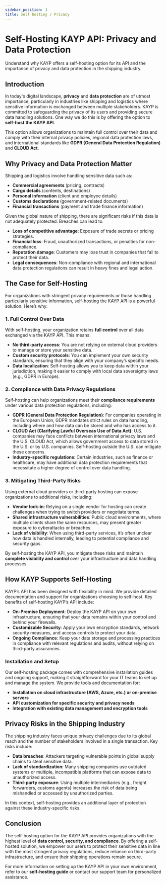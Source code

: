 ```yaml
---
sidebar_position: 1
title: Self hosting / Privacy
---
```


# Self-Hosting KAYP API: Privacy and Data Protection

<p class="description">Understand why KAYP offers a self-hosting option for its API and the importance of privacy and data protection in the shipping industry.</p>

## Introduction

In today's digital landscape, **privacy** and **data protection** are of utmost importance, particularly in industries like shipping and logistics where sensitive information is exchanged between multiple stakeholders. KAYP is committed to safeguarding the privacy of its users and providing secure data handling solutions. One way we do this is by offering the option to **self-host the KAYP API**.

This option allows organizations to maintain full control over their data and comply with their internal privacy policies, regional data protection laws, and international standards like **GDPR (General Data Protection Regulation)** and **CLOUD Act**.

## Why Privacy and Data Protection Matter

Shipping and logistics involve handling sensitive data such as:
- **Commercial agreements** (pricing, contracts)
- **Cargo details** (contents, destinations)
- **Personal information** (client and employee details)
- **Customs declarations** (government-related documents)
- **Financial transactions** (payment and trade finance information)

Given the global nature of shipping, there are significant risks if this data is not adequately protected. Breaches can lead to:
- **Loss of competitive advantage**: Exposure of trade secrets or pricing strategies.
- **Financial loss**: Fraud, unauthorized transactions, or penalties for non-compliance.
- **Reputation damage**: Customers may lose trust in companies that fail to protect their data.
- **Legal consequences**: Non-compliance with regional and international data protection regulations can result in heavy fines and legal action.

## The Case for Self-Hosting

For organizations with stringent privacy requirements or those handling particularly sensitive information, self-hosting the KAYP API is a powerful solution. Here’s why:

### 1. **Full Control Over Data**
With self-hosting, your organization retains **full control** over all data exchanged via the KAYP API. This means:
- **No third-party access**: You are not relying on external cloud providers to manage or store your sensitive data.
- **Custom security protocols**: You can implement your own security standards, ensuring that they align with your company’s specific needs.
- **Data localization**: Self-hosting allows you to keep data within your jurisdiction, making it easier to comply with local data sovereignty laws (e.g., GDPR in Europe).

### 2. **Compliance with Data Privacy Regulations**

Self-hosting can help organizations meet their **compliance requirements** under various data protection regulations, including:
- **GDPR (General Data Protection Regulation)**: For companies operating in the European Union, GDPR mandates strict rules on data handling, including where and how data can be stored and who has access to it.
- **CLOUD Act (Clarifying Lawful Overseas Use of Data Act)**: U.S. companies may face conflicts between international privacy laws and the U.S. CLOUD Act, which allows government access to data stored in the U.S. or by U.S. companies. Self-hosting outside the U.S. can mitigate these concerns.
- **Industry-specific regulations**: Certain industries, such as finance or healthcare, may have additional data protection requirements that necessitate a higher degree of control over data handling.

### 3. **Mitigating Third-Party Risks**

Using external cloud providers or third-party hosting can expose organizations to additional risks, including:
- **Vendor lock-in**: Relying on a single vendor for hosting can create challenges when trying to switch providers or negotiate terms.
- **Shared infrastructure vulnerabilities**: Public cloud environments, where multiple clients share the same resources, may present greater exposure to cyberattacks or breaches.
- **Lack of visibility**: When using third-party services, it’s often unclear how data is handled internally, leading to potential compliance and security gaps.

By self-hosting the KAYP API, you mitigate these risks and maintain **complete visibility and control** over your infrastructure and data handling processes.

## How KAYP Supports Self-Hosting

KAYP’s API has been designed with flexibility in mind. We provide detailed documentation and support for organizations choosing to self-host. Key benefits of self-hosting KAYP’s API include:

- **On-Premise Deployment**: Deploy the KAYP API on your own infrastructure, ensuring that your data remains within your control and behind your firewalls.
- **Customizable Security**: Apply your own encryption standards, network security measures, and access controls to protect your data.
- **Ongoing Compliance**: Keep your data storage and processing practices in compliance with relevant regulations and audits, without relying on third-party assurances.

### Installation and Setup

Our self-hosting package comes with comprehensive installation guides and ongoing support, making it straightforward for your IT teams to set up and manage the system. We provide tools and documentation for:
- **Installation on cloud infrastructure (AWS, Azure, etc.) or on-premise servers**
- **API customization for specific security and privacy needs**
- **Integration with existing data management and encryption tools**

## Privacy Risks in the Shipping Industry

The shipping industry faces unique privacy challenges due to its global reach and the number of stakeholders involved in a single transaction. Key risks include:
- **Data breaches**: Attackers targeting vulnerable points in global supply chains to steal sensitive data.
- **Lack of standardization**: Many shipping companies use outdated systems or multiple, incompatible platforms that can expose data to unauthorized access.
- **Third-party exposure**: Using multiple intermediaries (e.g., freight forwarders, customs agents) increases the risk of data being mishandled or accessed by unauthorized parties.

In this context, self-hosting provides an additional layer of protection against these industry-specific risks.

## Conclusion

The self-hosting option for the KAYP API provides organizations with the highest level of **data control, security, and compliance**. By offering a self-hosted solution, we empower our users to protect their sensitive data in line with the most stringent privacy regulations, reduce reliance on third-party infrastructure, and ensure their shipping operations remain secure.

For more information on setting up the KAYP API in your own environment, refer to our **self-hosting guide** or contact our support team for personalized assistance.
